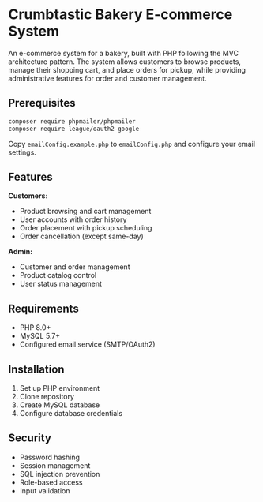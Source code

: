 # Crumbtastic Bakery E-commerce System

An e-commerce system for a bakery, built with PHP following the MVC architecture pattern. The system allows customers to browse products, manage their shopping cart, and place orders for pickup, while providing administrative features for order and customer management.

## Prerequisites

```bash
composer require phpmailer/phpmailer
composer require league/oauth2-google
```

Copy `emailConfig.example.php` to `emailConfig.php` and configure your email settings.

## Features

**Customers:**

- Product browsing and cart management
- User accounts with order history
- Order placement with pickup scheduling
- Order cancellation (except same-day)

**Admin:**

- Customer and order management
- Product catalog control
- User status management

## Requirements

- PHP 8.0+
- MySQL 5.7+
- Configured email service (SMTP/OAuth2)

## Installation

1. Set up PHP environment
2. Clone repository
3. Create MySQL database
4. Configure database credentials

## Security

- Password hashing
- Session management
- SQL injection prevention
- Role-based access
- Input validation
